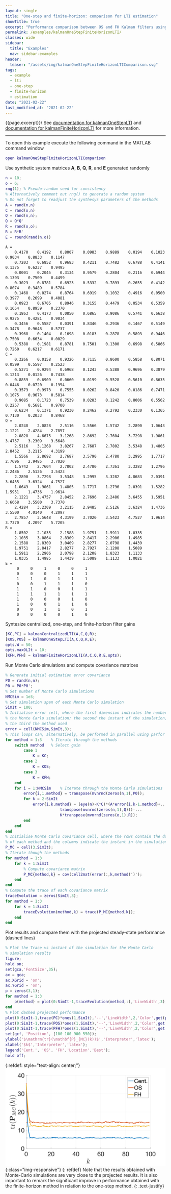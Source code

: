 ```yaml
---
layout: single
title: "One-step and finite-horizon: comparison for LTI estimation"
showTitle: true
excerpt: "Performance comparison between OS and FH Kalman filters using Monte-Carlo simulations."  
permalink: /examples/kalmanOneStepFiniteHorizonLTI/
classes: wide
sidebar:
  title: "Examples"
  nav: sidebar-examples
header:
  teaser: "/assets/img/kalmanOneStepFiniteHorizonLTIComparison.svg"
tags:
  - example
  - lti
  - one-step
  - finite-horizon
  - estimation
date: "2021-02-22"
last_modified_at: "2021-02-22"
---
```

{{page.excerpt}}\\
See [documentation for kalmanOneStepLTI](/documentation/kalmanOneStepLTI/) and [documentation for kalmanFiniteHorizonLTI](/documentation/kalmanFiniteHorizonLTI/) for more information.

***
To open this example execute the following command in the MATLAB command window
~~~m
open kalmanOneStepFiniteHorizonLTIComparison
~~~


Use synthetic system matrices $\mathbf{A}$, $\mathbf{B}$, $\mathbf{Q}$, $\mathbf{R}$, and $\mathbf{E}$ generated randomly
~~~m
n = 10;
o = 6;
rng(1); % Pseudo-random seed for consistency
% Alternatively comment out rng() to generate a random system
% Do not forget to readjust the synthesys parameters of the methods
A = rand(n,n)
C = rand(o,n)
Q = rand(n,n);
Q = Q*Q'
R = rand(o,o);
R = R*R'
E = round(rand(n,o))
~~~

~~~text
A =
    0.4170    0.4192    0.8007    0.0983    0.9889    0.0194    0.1023    0.9034    0.8833    0.1147
    0.7203    0.6852    0.9683    0.4211    0.7482    0.6788    0.4141    0.1375    0.6237    0.9495
    0.0001    0.2045    0.3134    0.9579    0.2804    0.2116    0.6944    0.1393    0.7509    0.4499
    0.3023    0.8781    0.6923    0.5332    0.7893    0.2655    0.4142    0.8074    0.3489    0.5784
    0.1468    0.0274    0.8764    0.6919    0.1032    0.4916    0.0500    0.3977    0.2699    0.4081
    0.0923    0.6705    0.8946    0.3155    0.4479    0.0534    0.5359    0.1654    0.8959    0.2370
    0.1863    0.4173    0.0850    0.6865    0.9086    0.5741    0.6638    0.9275    0.4281    0.9034
    0.3456    0.5587    0.0391    0.8346    0.2936    0.1467    0.5149    0.3478    0.9648    0.5737
    0.3968    0.1404    0.1698    0.0183    0.2878    0.5893    0.9446    0.7508    0.6634    0.0029
    0.5388    0.1981    0.8781    0.7501    0.1300    0.6998    0.5866    0.7260    0.6217    0.6171
C =
    0.3266    0.0158    0.9326    0.7115    0.8600    0.5858    0.8071    0.0599    0.5597    0.2523
    0.5271    0.9294    0.6968    0.1243    0.5388    0.9696    0.3879    0.1213    0.0126    0.7438
    0.8859    0.6909    0.0660    0.0199    0.5528    0.5610    0.8635    0.0446    0.0720    0.1954
    0.3573    0.9973    0.7555    0.0262    0.8420    0.0186    0.7471    0.1075    0.9673    0.5814
    0.9085    0.1723    0.7539    0.0283    0.1242    0.8006    0.5562    0.2257    0.5681    0.9700
    0.6234    0.1371    0.9230    0.2462    0.2792    0.2330    0.1365    0.7130    0.2033    0.8468
Q =
    2.0248    2.0828    2.5116    1.5566    1.5742    2.2890    1.0643    2.1221    2.4284    2.7857
    2.0828    4.6675    3.1268    2.8692    2.7604    3.7298    1.9061    3.4757    3.2309    3.5648
    2.5116    3.1268    3.8267    2.7687    2.7802    3.5348    1.4805    2.8452    3.2115    4.3199
    1.5566    2.8692    2.7687    3.5790    2.4780    3.2995    1.7717    2.7696    2.9485    3.7020
    1.5742    2.7604    2.7802    2.4780    2.7361    3.3282    1.2796    2.2486    2.5126    3.5423
    2.2890    3.7298    3.5348    3.2995    3.3282    4.8683    2.0391    3.6455    3.6324    4.7527
    1.0643    1.9061    1.4805    1.7717    1.2796    2.0391    1.5282    1.5951    1.4736    1.9614
    2.1221    3.4757    2.8452    2.7696    2.2486    3.6455    1.5951    3.6668    3.5500    3.7370
    2.4284    3.2309    3.2115    2.9485    2.5126    3.6324    1.4736    3.5500    4.0140    4.2097
    2.7857    3.5648    4.3199    3.7020    3.5423    4.7527    1.9614    3.7370    4.2097    5.7205
R =
    1.8502    2.1035    2.1588    1.9751    1.5911    1.0335
    2.1035    3.0864    2.8309    2.8417    2.2906    1.4985
    2.1588    2.8309    3.0409    2.8277    2.0798    1.4439
    1.9751    2.8417    2.8277    2.7927    2.1208    1.5089
    1.5911    2.2906    2.0798    2.1208    1.8323    1.1133
    1.0335    1.4985    1.4439    1.5089    1.1133    1.0021
E =
     0     0     1     0     0     1
     0     0     0     1     1     1
     1     1     0     1     1     1
     0     0     1     1     1     0
     1     1     0     0     1     1
     1     1     1     1     1     1
     1     0     0     0     1     0
     1     0     0     1     1     0
     0     0     1     1     0     1
     0     0     0     0     1     0
~~~

Syntesize centralized, one-step, and finite-horizon filter gains
~~~m
[KC,PC] = kalmanCentralizedLTI(A,C,Q,R);
[KOS,POS] = kalmanOneStepLTI(A,C,Q,R,E);
opts.W = 50;
opts.maxOLIt = 10;
[KFH,PFH] = kalmanFiniteHorizonLTI(A,C,Q,R,E,opts);
~~~

Run Monte Carlo simulations and compute covariance matrices
~~~m
% Generate initial estimation error covariance
P0 = rand(n,n);
P0 = P0*P0';
% Set number of Monte Carlo simulations
NMCSim = 1e3;
% Set simulation span of each Monte Carlo simulation
SimIt = 100;
% Initialise error cell, where the first dimension indicates the number of
% the Monte Carlo simulation; the second the instant of the simulation; and
% the third the method used
error = cell(NMCSim,SimIt,3);
% This loops can, alternatively, be performed in parallel using parfor
for method = 1:3    % Iterate through the methods
    switch method   % Select gain
        case 1
            K = KC;
        case 2
            K = KOS;
        case 3
            K = KFH;
    end
    for i = 1:NMCSim    % Iterate through the Monte Carlo simulations
        error{i,1,method} = transpose(mvnrnd(zeros(n,1),P0));
        for k = 2:SimIt
            error{i,k,method} = (eye(n)-K*C)*(A*error{i,k-1,method}+...
                        transpose(mvnrnd(zeros(n,1),Q)))-...
                        K*transpose(mvnrnd(zeros(o,1),R));
        end
    end
end
% Initialise Monte Carlo covariance cell, where the rows contain the data
% of each method and the columns indicate the instant in the simulation
P_MC = cell(3,SimIt);
% Iterate though the methods
for method = 1:3
    for k = 1:SimIt
        % Compute covariance matrix
        P_MC{method,k} = cov(cell2mat(error(:,k,method)')');
    end
end
% Compute the trace of each covariance matrix
traceEvolution = zeros(SimIt,3);
for method = 1:3
    for k = 1:SimIt
        traceEvolution(method,k) = trace(P_MC{method,k});
    end
end
~~~
Plot results and compare them with the projected steady-state performance (dashed lines)
~~~m
% Plot the Trace vs instant of the simulation for the Monte Carlo
% simulation results
figure;
hold on;
set(gca,'FontSize',35);
ax = gca;
ax.XGrid = 'on';
ax.YGrid = 'on';
p = zeros(3,1);
for method = 1:3
    p(method) = plot(0:SimIt-1,traceEvolution(method,:),'LineWidth',3);
end
% Plot dashed projected performance
plot(0:SimIt-1,trace(PC)*ones(1,SimIt),'--','LineWidth',2,'Color',get(p(1),'Color'));
plot(0:SimIt-1,trace(POS)*ones(1,SimIt),'--','LineWidth',2,'Color',get(p(2),'Color'));
plot(0:SimIt-1,trace(PFH)*ones(1,SimIt),'--','LineWidth',2,'Color',get(p(3),'Color'));
set(gcf, 'Position', [100 100 900 550]);
ylabel('$\mathrm{tr}(\mathbf{P}_{MC}(k))$','Interpreter','latex');
xlabel('$k$','Interpreter','latex');
legend('Cent.', 'OS', 'FH','Location','Best');
hold off;
~~~
{:refdef: style="text-align: center;"}
![image-title-here](/assets/img/kalmanOneStepFiniteHorizonLTIComparison.svg){:class="img-responsive"}
{: refdef}
Note that the results obtained with Monte-Carlo simulations are very close to the projected results. It is also important to remark the significant improve in performance obtained with the finite-horizon method in relation to the one-step method.
{: .text-justify}
